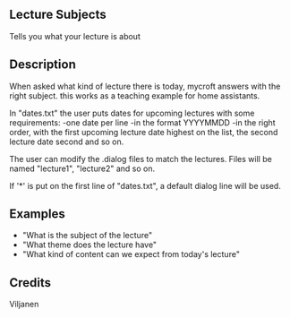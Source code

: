 ## Lecture Subjects
Tells you what your lecture is about

## Description
When asked what kind of lecture there is today, mycroft answers with the right subject. this works as a teaching example for home assistants.

In "dates.txt" the user puts dates for upcoming lectures with some requirements:
-one date per line
-in the format YYYYMMDD
-in the right order, with the first upcoming lecture date highest on the list, the second lecture date second and so on.

The user can modify the .dialog files to match the lectures. Files will be named "lecture1", "lecture2" and so on.

If '*' is put on the first line of "dates.txt", a default dialog line will be used.



## Examples
 - "What is the subject of the lecture"
 - "What theme does the lecture have"
 - "What kind of content can we expect from today's lecture"


## Credits
Viljanen


